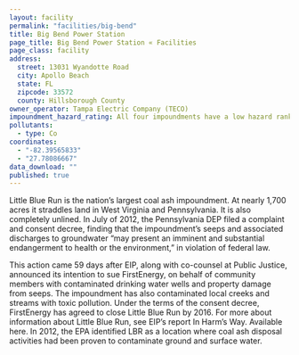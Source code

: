 ```yaml
---
layout: facility
permalink: "facilities/big-bend"
title: Big Bend Power Station
page_title: Big Bend Power Station « Facilities
page_class: facility
address: 
  street: 13031 Wyandotte Road
  city: Apollo Beach
  state: FL
  zipcode: 33572
  county: Hillsborough County
owner_operator: Tampa Electric Company (TECO)
impoundment_hazard_rating: All four impoundments have a low hazard ranking.
pollutants: 
  - type: Co
coordinates: 
  - "-82.39565833"
  - "27.78086667"
data_download: ""
published: true
---
```


Little Blue Run is the nation’s largest coal ash impoundment. At nearly 1,700 acres it straddles land in West Virginia and Pennsylvania. It is also completely unlined. In July of 2012, the Pennsylvania DEP filed a complaint and consent decree, finding that the impoundment’s seeps and associated discharges to groundwater “may present an imminent and substantial endangerment to health or the environment,” in violation of federal law.

This action came 59 days after EIP, along with co-counsel at Public Justice, announced its intention to sue FirstEnergy, on behalf of community members with contaminated drinking water wells and property damage from seeps.  The impoundment has also contaminated local creeks and streams with toxic pollution.  Under the terms of the consent decree, FirstEnergy has agreed to close Little Blue Run by 2016. For more about information about Little Blue Run, see EIP’s report In Harm’s Way. Available here. In 2012, the EPA identified LBR as a location where coal ash disposal activities had been proven to contaminate ground and surface water.